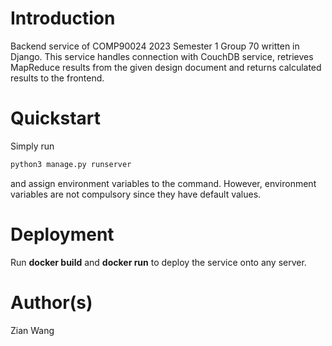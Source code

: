 # Introduction 
Backend service of COMP90024 2023 Semester 1 Group 70 written in Django. This service handles connection with CouchDB service, retrieves MapReduce results from the given design document and returns calculated results to the frontend.
# Quickstart
Simply run
```bash
python3 manage.py runserver
```
and assign environment variables to the command. However, environment variables are not compulsory since they have default values. 
# Deployment
Run **docker build** and **docker run** to deploy the service onto any server.
# Author(s)
Zian Wang 
